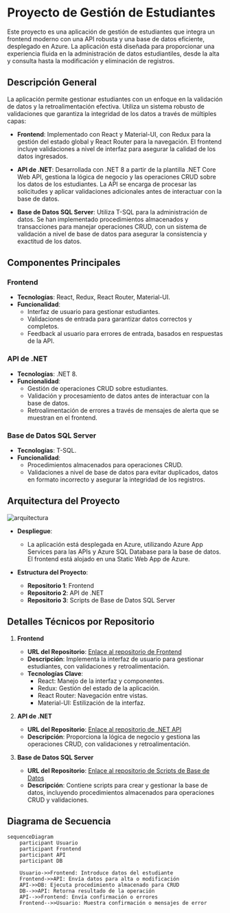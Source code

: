 # Proyecto de Gestión de Estudiantes

Este proyecto es una aplicación de gestión de estudiantes que integra un frontend moderno con una API robusta y una base de datos eficiente, desplegado en Azure. La aplicación está diseñada para proporcionar una experiencia fluida en la administración de datos estudiantiles, desde la alta y consulta hasta la modificación y eliminación de registros.

## Descripción General

La aplicación permite gestionar estudiantes con un enfoque en la validación de datos y la retroalimentación efectiva. Utiliza un sistema robusto de validaciones que garantiza la integridad de los datos a través de múltiples capas:

- **Frontend**: Implementado con React y Material-UI, con Redux para la gestión del estado global y React Router para la navegación. El frontend incluye validaciones a nivel de interfaz para asegurar la calidad de los datos ingresados.
  
- **API de .NET**: Desarrollada con .NET 8 a partir de la plantilla .NET Core Web API, gestiona la lógica de negocio y las operaciones CRUD sobre los datos de los estudiantes. La API se encarga de procesar las solicitudes y aplicar validaciones adicionales antes de interactuar con la base de datos.

- **Base de Datos SQL Server**: Utiliza T-SQL para la administración de datos. Se han implementado procedimientos almacenados y transacciones para manejar operaciones CRUD, con un sistema de validación a nivel de base de datos para asegurar la consistencia y exactitud de los datos.

## Componentes Principales

### Frontend
- **Tecnologías**: React, Redux, React Router, Material-UI.
- **Funcionalidad**:
  - Interfaz de usuario para gestionar estudiantes.
  - Validaciones de entrada para garantizar datos correctos y completos.
  - Feedback al usuario para errores de entrada, basados en respuestas de la API.

### API de .NET
- **Tecnologías**: .NET 8.
- **Funcionalidad**:
  - Gestión de operaciones CRUD sobre estudiantes.
  - Validación y procesamiento de datos antes de interactuar con la base de datos.
  - Retroalimentación de errores a través de mensajes de alerta que se muestran en el frontend.

### Base de Datos SQL Server
- **Tecnologías**: T-SQL.
- **Funcionalidad**:
  - Procedimientos almacenados para operaciones CRUD.
  - Validaciones a nivel de base de datos para evitar duplicados, datos en formato incorrecto y asegurar la integridad de los registros.

## Arquitectura del Proyecto

![arquitectura](https://github.com/user-attachments/assets/15f4968a-ee38-4074-bb4a-636c5f98e632)

- **Despliegue**:
  - La aplicación está desplegada en Azure, utilizando Azure App Services para las APIs y Azure SQL Database para la base de datos. El frontend está alojado en una Static Web App de Azure.

- **Estructura del Proyecto**:
  - **Repositorio 1**: Frontend
  - **Repositorio 2**: API de .NET
  - **Repositorio 3**: Scripts de Base de Datos SQL Server

## Detalles Técnicos por Repositorio

1. **Frontend**
   - **URL del Repositorio**: [Enlace al repositorio de Frontend](https://github.com/MarcoAlayn/students-crud-client)
   - **Descripción**: Implementa la interfaz de usuario para gestionar estudiantes, con validaciones y retroalimentación.
   - **Tecnologías Clave**:
     - React: Manejo de la interfaz y componentes.
     - Redux: Gestión del estado de la aplicación.
     - React Router: Navegación entre vistas.
     - Material-UI: Estilización de la interfaz.

2. **API de .NET**
   - **URL del Repositorio**: [Enlace al repositorio de .NET API](https://github.com/MarcoAlayn/CrudStudentsApi)
   - **Descripción**: Proporciona la lógica de negocio y gestiona las operaciones CRUD, con validaciones y retroalimentación.

3. **Base de Datos SQL Server**
   - **URL del Repositorio**: [Enlace al repositorio de Scripts de Base de Datos](https://github.com/MarcoAlayn/StudentsCrudDB)
   - **Descripción**: Contiene scripts para crear y gestionar la base de datos, incluyendo procedimientos almacenados para operaciones CRUD y validaciones.

## Diagrama de Secuencia

```mermaid
sequenceDiagram
    participant Usuario
    participant Frontend
    participant API
    participant DB

    Usuario->>Frontend: Introduce datos del estudiante
    Frontend->>API: Envía datos para alta o modificación
    API->>DB: Ejecuta procedimiento almacenado para CRUD
    DB-->>API: Retorna resultado de la operación
    API-->>Frontend: Envía confirmación o errores
    Frontend-->>Usuario: Muestra confirmación o mensajes de error
```
